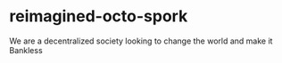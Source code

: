 # reimagined-octo-spork
We are a decentralized society looking to change the world and make it Bankless
